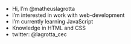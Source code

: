 -  Hi, I’m @matheuslagrotta
-  I’m interested in work with web-development
-  I’m currently learning JavaScript
-  Knowledge in HTML and CSS
-  twitter: @lagrotta_cec

